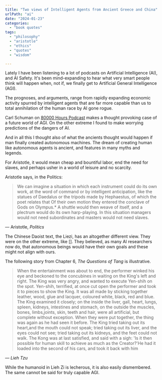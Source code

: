 ```yaml
---
title: "Two views of Intelligent Agents from Ancient Greece and China"
urlPath: "ai"
date: "2024-01-23"
categories: 
  - "book quotes"
tags: 
  - "philosophy"
  - "aristotle"
  - "ethics"
  - "quotes"
  - "wisdom"

---
```

Lately I have been listening to a lot of podcasts on Artificial Intelligence (AI), and AI Safety. It's been mind-expanding to hear what very smart people think will happen when, not if, we finally get to Artificial General Intelligence (AGI).

The prognoses, and arguments, range from rapidly expanding economic activity spurred by intelligent agents that are far more capable than us to total annihilation of the human race by AI gone rogue. 

Carl Schuman on [80000 Hours Podcast]() makes a thought provoking case of a future world of AGI. On the other extreme I found []() to make worrying predictions of the dangers of AI.

And in all this I thought also of what the ancients thought would happen if man finally created autonomous machines. The dream of creating human like autonomous agents is ancient, and features in many myths and legends. 

For Aristotle, it would mean cheap and bountiful labor, end the need for slaves, and perhaps usher in a world of leisure and no scarcity. 

Aristotle says, in the Politics:

> We can imagine a situation in which each instrument could do its own work, at the word of command or by intelligent anticipation, like the statues of Daedalus or the tripods made by Hephaestus, of which the poet relates that Of their own motion they entered the conclave of Gods on Olympus.* A shuttle would then weave of itself, and a plectrum would do its own harp-playing. In this situation managers would not need subordinates and masters would not need slaves.

&mdash; Aristotle, <cite>Politics</cite>

The Chinese Daoist text, the Liezi, has an altogether different view. They were on the other extreme, like []. They believed, as many AI researchers now do, that autonomous beings would have their own goals and these might not align with ours. 

The following story from Chapter 6, _The Questions of Tang_ is illustrative. 

> When the entertainment was about to end, the performer winked his eye and beckoned to the concubines in waiting on the King's left and right. The King was very angry, and wanted to execute Yen-shih on the spot. Yen-shih, terrified, at once cut open the performer and took it to pieces to show the King. It was all made by sticking together leather, wood, glue and lacquer,
coloured white, black, red and blue. The King examined it closely; on the inside the liver, gall, heart, lungs, spleen, kidneys, intestines and stomach, on the outside the muscles, bones, limbs,joints, skin, teeth and hair, were all artificial, but complete without exception. When they were put together, the thing was again as he had seen it before. The King tried taking out its heart,and the mouth could not speak; tried taking out its liver, and the eyes could not see; tried taking out its kidneys, and the feet could not walk. The Kong was at last satisfied, and said with a sigh: 'Is it then possible for human skill to achieve as much as the Creator?'He had it loaded into the second of his cars, and took it back with him

&mdash; <cite>Lieh Tzu</cite>

While the humanoid in Lieh Zi is lecherous, it is also easily dismembered. The same cannot be said for truly capable AGI. 